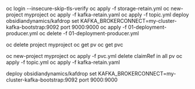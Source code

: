 oc login --insecure-skip-tls-verify
oc apply -f storage-retain.yml
oc new-project myproject
oc apply -f kafka-retain.yaml
oc apply -f topic.yml
deploy obsidiandynamics/kafdrop
set KAFKA_BROKERCONNECT=my-cluster-kafka-bootstrap:9092
port 9000:9000
oc apply -f 01-deployment-producer.yml
oc delete -f 01-deployment-producer.yml

oc delete project myproject
oc get pv
oc get pvc

oc new-project myproject
oc apply -f pvc.yml
delete claimRef in all pv
oc apply -f topic.yml
oc apply -f kafka-retain.yaml

deploy obsidiandynamics/kafdrop
set KAFKA_BROKERCONNECT=my-cluster-kafka-bootstrap:9092
port 9000:9000